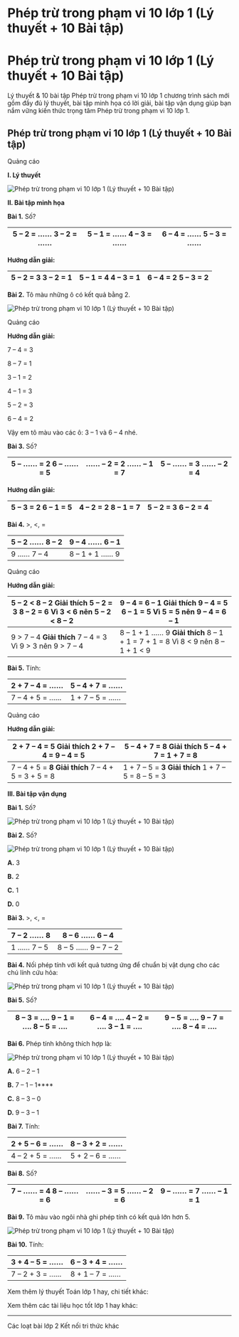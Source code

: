 # Phép trừ trong phạm vi 10 lớp 1 (Lý thuyết + 10 Bài tập)

# Phép trừ trong phạm vi 10 lớp 1 (Lý thuyết + 10 Bài tập)

Lý thuyết & 10 bài tập Phép trừ trong phạm vi 10 lớp 1 chương trình sách mới gồm đầy đủ lý thuyết, bài tập minh họa có lời giải, bài tập vận dụng giúp bạn nắm vững kiến thức trọng tâm Phép trừ trong phạm vi 10 lớp 1.

## Phép trừ trong phạm vi 10 lớp 1 (Lý thuyết + 10 Bài tập)

Quảng cáo

**I. Lý thuyết**

![Phép trừ trong phạm vi 10 lớp 1 \(Lý thuyết + 10 Bài tập\)](https://www.vietjack.com/toan-1-ket-noi/images/ly-thuyet-phep-tru-trong-pham-vi-10.PNG)

**II. Bài tập minh họa**

**Bài 1.** Số?

5 – 2 = …… 3 – 2 = …… |  5 – 1 = …… 4 – 3 = …… |  6 – 4 = …… 5 – 3 = ……  
---|---|---  
  
**Hướng dẫn giải:**

5 – 2 = **3** 3 – 2 = **1** |  5 – 1 = **4** 4 – 3 = **1** |  6 – 4 = **2** 5 – 3 = **2**  
---|---|---  
  
**Bài 2.** Tô màu những ô có kết quả bằng 2.

![Phép trừ trong phạm vi 10 lớp 1 \(Lý thuyết + 10 Bài tập\)](https://www.vietjack.com/toan-1-ket-noi/images/ly-thuyet-phep-tru-trong-pham-vi-10-1.PNG)

Quảng cáo

**Hướng dẫn giải:**

7 – 4 = 3

8 – 7 = 1

3 – 1 = 2

4 – 1 = 3

5 – 2 = 3

6 – 4 = 2

Vậy em tô màu vào các ô: 3 – 1 và 6 – 4 nhé.

**Bài 3.** Số?

5 – …… = 2 6 – …… = 5 |  …… – 2 = 2 …… – 1 = 7 |  5 – …… = 3 …… – 2 = 4  
---|---|---  
  
**Hướng dẫn giải:**

5 – **3** = 2 6 – **1** = 5 |  **4** – 2 = 2 **8** – 1 = 7 |  5 – **2** = 3 **6** – 2 = 4  
---|---|---  
  
**Bài 4.** >, <, = 

5 – 2 …… 8 – 2 |  9 – 4 …… 6 – 1  
---|---  
9 …… 7 – 4 |  8 – 1 + 1 …… 9  
  
Quảng cáo

**Hướng dẫn giải:**

5 – 2 < 8 – 2 **Giải thích** 5 – 2 = 3 8 – 2 = 6 Vì 3 < 6 nên 5 – 2 < 8 – 2 |  9 – 4 = 6 – 1 **Giải thích** 9 – 4 = 5 6 – 1 = 5 Vì 5 = 5 nên 9 – 4 = 6 – 1  
---|---  
9 > 7 – 4 **Giải thích** 7 – 4 = 3 Vì 9 > 3 nên 9 > 7 – 4 |  8 – 1 + 1 …… 9 **Giải thích** 8 – 1 + 1 = 7 + 1 = 8 Vì 8 < 9 nên 8 – 1 + 1 < 9  
  
**Bài 5.** Tính:

2 + 7 – 4 = …… |  5 – 4 + 7 = ……  
---|---  
7 – 4 + 5 = …… |  1 + 7 – 5 = ……  
  
Quảng cáo

**Hướng dẫn giải:**

2 + 7 – 4 = **5** **Giải thích** 2 + 7 – 4 = 9 – 4 = 5 |  5 – 4 + 7 = **8** **Giải thích** 5 – 4 + 7 = 1 + 7 = 8  
---|---  
7 – 4 + 5 = **8** **Giải thích** 7 – 4 + 5 = 3 + 5 = 8 |  1 + 7 – 5 = **3** **Giải thích** 1 + 7 – 5 = 8 – 5 = 3  
  
**III. Bài tập vận dụng**

**Bài 1.** Số?

![Phép trừ trong phạm vi 10 lớp 1 \(Lý thuyết + 10 Bài tập\)](https://www.vietjack.com/toan-1-ket-noi/images/ly-thuyet-phep-tru-trong-pham-vi-10-2.PNG)

**Bài 2.** Số?

![Phép trừ trong phạm vi 10 lớp 1 \(Lý thuyết + 10 Bài tập\)](https://www.vietjack.com/toan-1-ket-noi/images/ly-thuyet-phep-tru-trong-pham-vi-10-3.PNG)

**A.** 3

**B.** 2

**C.** 1

**D.** 0

**Bài 3.** >, <, = 

7 – 2 …… 8  |  8 – 6 …… 6 – 4  
---|---  
1 …… 7 – 5 |  8 – 5 …… 9 – 7 – 2  
  
**Bài 4.** Nối phép tính với kết quả tương ứng để chuẩn bị vật dụng cho các chú lính cứu hỏa:

![Phép trừ trong phạm vi 10 lớp 1 \(Lý thuyết + 10 Bài tập\)](https://www.vietjack.com/toan-1-ket-noi/images/ly-thuyet-phep-tru-trong-pham-vi-10-4.PNG)

**Bài 5.** Số?

8 – 3 = …. 9 – 1 = …. 8 – 5 = …. |  6 – 4 = …. 4 – 2 = …. 3 – 1 = …. |  9 – 5 = …. 9 – 7 = …. 8 – 4 = ….  
---|---|---  
  
**Bài 6.** Phép tính không thích hợp là:

![Phép trừ trong phạm vi 10 lớp 1 \(Lý thuyết + 10 Bài tập\)](https://www.vietjack.com/toan-1-ket-noi/images/ly-thuyet-phep-tru-trong-pham-vi-10-5.PNG)

**A.** 6 – 2 – 1

**B.** 7 – 1 – 1****

**C.** 8 – 3 – 0

**D.** 9 – 3 – 1

**Bài 7.** Tính:

2 + 5 – 6 = …… |  8 – 3 + 2 = ……  
---|---  
4 – 2 + 5 = …… |  5 + 2 – 6 = ……  
  
**Bài 8.** Số?

7 – …… = 4 8 – …… = 6 |  …… – 3 = 5 …… – 2 = 6 |  9 – …… = 7 …… – 1 = 1  
---|---|---  
  
**Bài 9.** Tô màu vào ngôi nhà ghi phép tính có kết quả lớn hơn 5.

![Phép trừ trong phạm vi 10 lớp 1 \(Lý thuyết + 10 Bài tập\)](https://www.vietjack.com/toan-1-ket-noi/images/ly-thuyet-phep-tru-trong-pham-vi-10-6.PNG)

**Bài 10.** Tính:

3 + 4 – 5 = …… |  6 – 3 + 4 = ……  
---|---  
7 – 2 + 3 = …… |  8 + 1 – 7 = ……  
  
Xem thêm lý thuyết Toán lớp 1 hay, chi tiết khác:

Xem thêm các tài liệu học tốt lớp 1 hay khác:

* * *

Các loạt bài lớp 2 Kết nối tri thức khác
